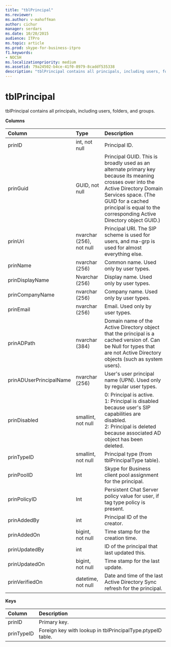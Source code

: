 ```yaml
---
title: "tblPrincipal"
ms.reviewer: 
ms.author: v-mahoffman
author: cichur
manager: serdars
ms.date: 10/20/2015
audience: ITPro
ms.topic: article
ms.prod: skype-for-business-itpro
f1.keywords:
- NOCSH
ms.localizationpriority: medium
ms.assetid: 79a24502-b4ce-41f0-8979-8caddf535338
description: "tblPrincipal contains all principals, including users, folders, and groups."
---
```


# tblPrincipal
 
tblPrincipal contains all principals, including users, folders, and groups.
  
**Columns**

|**Column**|**Type**|**Description**|
|:-----|:-----|:-----|
|prinID  <br/> |int, not null  <br/> |Principal ID.  <br/> |
|prinGuid  <br/> |GUID, not null  <br/> |Principal GUID. This is broadly used as an alternate primary key because its meaning crosses over into the Active Directory Domain Services space. (The GUID for a cached principal is equal to the corresponding Active Directory object GUID.)  <br/> |
|prinUri  <br/> |nvarchar (256), not null  <br/> |Principal URI. The SIP scheme is used for users, and ma-grp is used for almost everything else.  <br/> |
|prinName  <br/> |nvarchar (256)  <br/> |Common name. Used only by user types.  <br/> |
|prinDisplayName  <br/> |Nvarchar (256)  <br/> |Display name. Used only by user types.  <br/> |
|prinCompanyName  <br/> |nvarchar (256)  <br/> |Company name. Used only by user types.  <br/> |
|prinEmail  <br/> |nvarchar (256)  <br/> |Email. Used only by user types.  <br/> |
|prinADPath  <br/> |nvarchar (384)  <br/> |Domain name of the Active Directory object that the principal is a cached version of. Can be Null for types that are not Active Directory objects (such as system users).  <br/> |
|prinADUserPrincipalName  <br/> |nvarchar (256)  <br/> |User's user principal name (UPN). Used only by regular user types.  <br/> |
|prinDisabled  <br/> |smallint, not null  <br/> | 0: Principal is active. <br/>  1: Principal is disabled because user's SIP capabilities are disabled. <br/>  2: Principal is deleted because associated AD object has been deleted. <br/> |
|prinTypeID  <br/> |smallint, not null  <br/> |Principal type (from tblPrincipalType table).  <br/> |
|prinPoolID  <br/> |Int  <br/> |Skype for Business client pool assignment for the principal.  <br/> |
|prinPolicyID  <br/> |Int  <br/> |Persistent Chat Server policy value for user, if tag type policy is present.  <br/> |
|prinAddedBy  <br/> |int  <br/> |Principal ID of the creator.  <br/> |
|prinAddedOn  <br/> |bigint, not null  <br/> |Time stamp for the creation time.  <br/> |
|prinUpdatedBy  <br/> |int  <br/> |ID of the principal that last updated this.  <br/> |
|prinUpdatedOn  <br/> |bigint, not null  <br/> |Time stamp for the last update.  <br/> |
|prinVerifiedOn  <br/> |datetime, not null  <br/> |Date and time of the last Active Directory Sync refresh for the principal.  <br/> |
   
**Keys**

|**Column**|**Description**|
|:-----|:-----|
|prinID  <br/> |Primary key.  <br/> |
|prinTypeID  <br/> |Foreign key with lookup in tblPrincipalType.ptypeID table.  <br/> |
   

